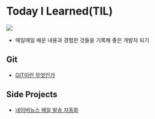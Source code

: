 # Today I Learned(TIL)

<a href="https://velog.io/@qowhdgn"><img src="https://img.shields.io/badge/blog-https://velog.io/@qowhdgn-green.svg"/></a>

* 매일매일 배운 내용과 경험한 것들을 기록해 좋은 개발자 되기

## Git
* [GIT이란 무엇인가]()

## Side Projects
* [네이버뉴스 메일 발송 자동화](https://github.com/francisBae/proj_webcrawler)